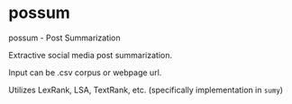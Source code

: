 # possum
possum - Post Summarization 

Extractive social media post summarization.

Input can be .csv corpus or webpage url.

Utilizes LexRank, LSA, TextRank, etc. (specifically implementation in `sumy`)
